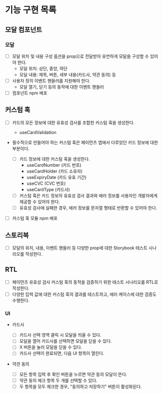 # 기능 구현 목록

## 모달 컴포넌트

### 모달

- [ ] 모달 위치 및 내용 구성 옵션을 prop으로 전달받아 유연하게 모달을 구성할 수 있어야 한다.
  - 모달 위치: 상단, 중앙, 하단
  - 모달 내용: 제목, 버튼, 세부 내용(카드사, 약관 동의) 등
- [ ] 사용자 정의 이벤트 핸들러를 지원해야 한다.
  - 모달 열기, 닫기 등의 동작에 대한 이벤트 핸들러
- [ ] 컴포넌트 npm 배포

## 커스텀 훅

- [ ] 카드의 모든 정보에 대한 유효성 검사를 조합한 커스텀 훅을 생성한다.

  - useCardValidation

- 필수적으로 만들어야 하는 커스텀 훅은 페이먼츠 앱에서 다루었던 카드 정보에 대한 부분이다.

  - [ ] 카드 정보에 대한 커스텀 훅을 생성한다.
    - useCardNumber (카드 번호)
    - useCardHolder (카드 소유자)
    - useExpiryDate (카드 유효 기간)
    - useCVC (CVC 번호)
    - useCardType (카드사)
  - [ ] 커스텀 훅은 카드 정보의 유효성 검사 결과와 에러 정보를 사용자인 개발자에게 제공할 수 있어야 한다.
  - [ ] 유효성 검사에 실패한 경우, 에러 정보를 문자열 형태로 반환할 수 있어야 한다.

- [ ] 커스텀 훅 모듈 npm 배포

## 스토리북

- [ ] 모달의 위치, 내용, 이벤트 핸들러 등 다양한 prop에 대한 Storybook 테스트 시나리오를 작성한다.

## RTL

- [ ] 페이먼츠 유효성 검사 커스텀 훅의 동작을 검증하기 위한 테스트 시나리오를 RTL로 작성한다.
- [ ] 다양한 입력 값에 대한 커스텀 훅의 결과를 테스트하고, 에러 케이스에 대한 검증도 수행한다.

### UI

- 카드사

  - [ ] 카드사 선택 영역 클릭 시 모달을 띄울 수 있다.
  - [ ] 모달을 열어 카드사를 선택하면 모달을 닫을 수 있다.
  - [ ] X 버튼을 눌러 모달을 닫을 수 있다.
  - [ ] 카드사 선택이 완료되면, 다음 UI 항목이 열린다.

- 약관 동의
  - [ ] 모든 항목 입력 후 확인 버튼을 누르면 약관 동의 모달이 뜬다.
  - [ ] 약관 동의 체크 항목 두 개를 선택할 수 있다.
  - [ ] 두 항목을 모두 체크한 경우, "동의하고 저장하기" 버튼이 활성화된다.
